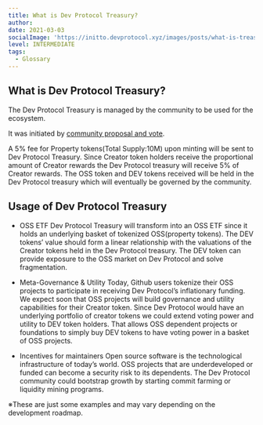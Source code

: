 ```yaml
---
title: What is Dev Protocol Treasury?
author: 
date: 2021-03-03
socialImage: 'https://initto.devprotocol.xyz/images/posts/what-is-treasury/what-is-reasury.png'
level: INTERMEDIATE
tags:
  - Glossary
---
```

## What is Dev Protocol Treasury?

The Dev Protocol Treasury is managed by the community to be used for the ecosystem.

It was initiated by [community proposal and vote](https://medium.com/devprtcl/community-proposal-implement-a-creator-token-fee-to-create-an-oss-etf-d74386909339).

A 5% fee for Property tokens(Total Supply:10M) upon minting will be sent to Dev Protocol Treasury. Since Creator token holders receive the proportional amount of Creator rewards the Dev Protocol treasury will receive 5% of Creator rewards. The OSS token and DEV tokens received will be held in the Dev Protocol treasury which will eventually be governed by the community.

## Usage of Dev Protocol Treasury

- OSS ETF
Dev Protocol Treasury will transform into an OSS ETF since it holds an underlying basket of tokenized OSS(property tokens). The DEV tokens’ value should form a linear relationship with the valuations of the Creator tokens held in the Dev Protocol treasury. The DEV token can provide exposure to the OSS market on Dev Protocol and solve fragmentation.

- Meta-Governance & Utility
Today, Github users tokenize their OSS projects to participate in receiving Dev Protocol’s inflationary funding. We expect soon that OSS projects will build governance and utility capabilities for their Creator token. Since Dev Protocol would have an underlying portfolio of creator tokens we could extend voting power and utility to DEV token holders. That allows OSS dependent projects or foundations to simply buy DEV tokens to have voting power in a basket of OSS projects.

- Incentives for maintainers
Open source software is the technological infrastructure of today’s world. OSS projects that are underdeveloped or funded can become a security risk to its dependents. The Dev Protocol community could bootstrap growth by starting commit farming or liquidity mining programs.


※These are just some examples and may vary depending on the development roadmap.
